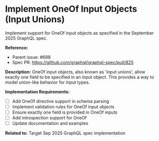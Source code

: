 # Implement OneOf Input Objects (Input Unions)

Implement support for OneOf input objects as specified in the September 2025 GraphQL spec.

**Reference:** 
- Parent issue: #688
- Spec PR: https://github.com/graphql/graphql-spec/pull/825

**Description:**
OneOf input objects, also known as 'input unions', allow exactly one field to be specified in an input object. This provides a way to model union-like behavior for input types.

**Implementation Requirements:**
- [ ] Add OneOf directive support in schema parsing
- [ ] Implement validation rules for OneOf input objects
- [ ] Ensure exactly one field is provided in OneOf inputs
- [ ] Add introspection support for OneOf
- [ ] Update documentation and examples

**Related to:** Target Sep 2025 GraphQL spec implementation